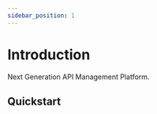 ```yaml
---
sidebar_position: 1
---
```


# Introduction
Next Generation API Management Platform.

## Quickstart


